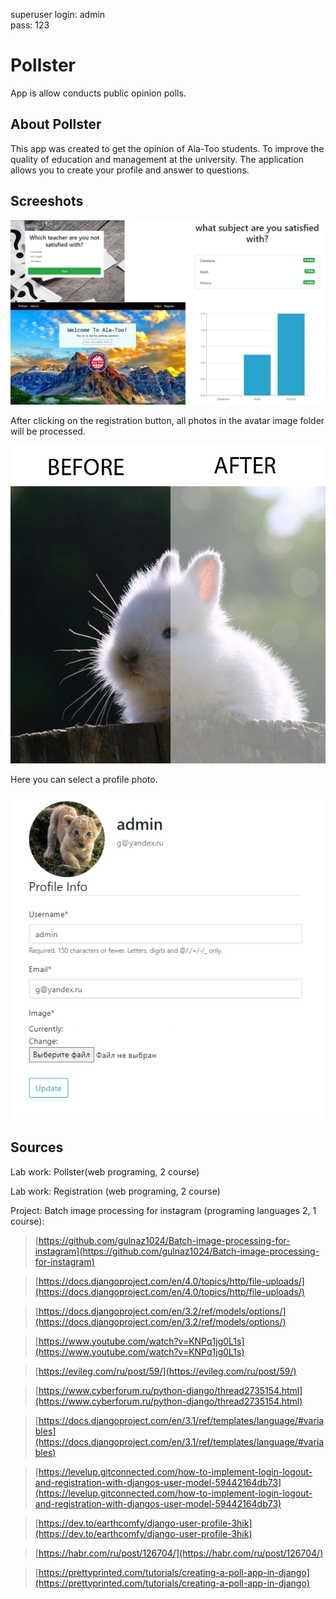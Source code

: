 superuser
login: admin   
pass: 123

# Pollster
App is allow conducts public opinion polls.


## About Pollster
This app was created to get the opinion of Ala-Too students. To improve the quality of education and management at the university. The application allows you to create your profile and answer to questions.

## Screeshots

<img src='screenshot/all_pages.png' />



After clicking on the registration button, all photos in the avatar image folder will be processed.

<img src='screenshot/beforeafter.png' />


Here you can select a profile photo.

<img src='screenshot/profile.png' />

## Sources
Lab work: Pollster(web programing, 2 course)

Lab work: Registration (web programing, 2 course)

Project: Batch image processing for instagram (programing languages 2, 1 course):
> [https://github.com/gulnaz1024/Batch-image-processing-for-instagram](https://github.com/gulnaz1024/Batch-image-processing-for-instagram)

> [https://docs.djangoproject.com/en/4.0/topics/http/file-uploads/](https://docs.djangoproject.com/en/4.0/topics/http/file-uploads/)

> [https://docs.djangoproject.com/en/3.2/ref/models/options/](https://docs.djangoproject.com/en/3.2/ref/models/options/)

> [https://www.youtube.com/watch?v=KNPq1jg0L1s](https://www.youtube.com/watch?v=KNPq1jg0L1s)

> [https://evileg.com/ru/post/59/](https://evileg.com/ru/post/59/)

> [https://www.cyberforum.ru/python-django/thread2735154.html](https://www.cyberforum.ru/python-django/thread2735154.html)

> [https://docs.djangoproject.com/en/3.1/ref/templates/language/#variables](https://docs.djangoproject.com/en/3.1/ref/templates/language/#variables)

> [https://levelup.gitconnected.com/how-to-implement-login-logout-and-registration-with-djangos-user-model-59442164db73](https://levelup.gitconnected.com/how-to-implement-login-logout-and-registration-with-djangos-user-model-59442164db73)

> [https://dev.to/earthcomfy/django-user-profile-3hik](https://dev.to/earthcomfy/django-user-profile-3hik)

> [https://habr.com/ru/post/126704/](https://habr.com/ru/post/126704/)

> [https://prettyprinted.com/tutorials/creating-a-poll-app-in-django](https://prettyprinted.com/tutorials/creating-a-poll-app-in-django)